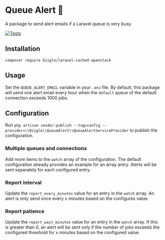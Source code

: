 # Queue Alert 🚨

A package to send alert emails if a Laravel queue is very busy.

[![Tests](https://github.com/biigle/laravel-queue-alert/actions/workflows/tests.yml/badge.svg)](https://github.com/biigle/laravel-queue-alert/actions/workflows/tests.yml)

## Installation

```
composer require biigle/laravel-cached-openstack
```

## Usage

Set the `QUEUE_ALERT_EMAIL` variable in your `.env` file. By default, this package will send one alert email every hour when the `default` queue of the default connection exceeds 1000 jobs.

## Configuration

Run `php artisan vendor:publish --tag=config --provider=\\Biigle\\QueueAlert\\QueueAlertServiceProvider` to publish the configuration.

### Multiple queues and connections

Add more items to the `watch` array of the configuration. The default configuration already provides an example for an array antry. Alerts will be sent separately for each configured entry.

### Report interval

Update the `report_every_minutes` value for an entry in the `watch` array. An alert is only send once every x minutes based on the configures value.

### Report patience

Update the `report_wait_minutes` value for an entry in the `watch` array. If this is greater than 0, an alert will be sent only if the number of jobs exceeds the configured threshold for x minutes based on the configured value.
